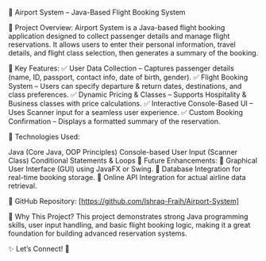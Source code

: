 🛫 Airport System – Java-Based Flight Booking System

🚀 Project Overview:
Airport System is a Java-based flight booking application designed to collect passenger details and manage flight reservations. It allows users to enter their personal information, travel details, and flight class selection, then generates a summary of the booking.

🔹 Key Features:
✅ User Data Collection – Captures passenger details (name, ID, passport, contact info, date of birth, gender).
✅ Flight Booking System – Users can specify departure & return dates, destinations, and class preferences.
✅ Dynamic Pricing & Classes – Supports Hospitality & Business classes with price calculations.
✅ Interactive Console-Based UI – Uses Scanner input for a seamless user experience.
✅ Custom Booking Confirmation – Displays a formatted summary of the reservation.

🔧 Technologies Used:

Java (Core Java, OOP Principles)
Console-based User Input (Scanner Class)
Conditional Statements & Loops
🎯 Future Enhancements:
🔹 Graphical User Interface (GUI) using JavaFX or Swing.
🔹 Database Integration for real-time booking storage.
🔹 Online API Integration for actual airline data retrieval.

🔗 GitHub Repository: [https://github.com/Ishraq-Fraih/Airport-System]

📌 Why This Project?
This project demonstrates strong Java programming skills, user input handling, and basic flight booking logic, making it a great foundation for building advanced reservation systems.

✨ Let’s Connect! 🚀
